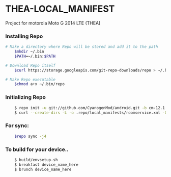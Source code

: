 THEA-LOCAL_MANIFEST
========================
Project for motorola Moto G 2014 LTE (THEA)

### Installing Repo ###
```bash
# Make a directory where Repo will be stored and add it to the path
    $mkdir ~/.bin
    $PATH=~/.bin:$PATH

# Download Repo itself
    $curl https://storage.googleapis.com/git-repo-downloads/repo > ~/.bin/repo

# Make Repo executable
    $chmod a+x ~/.bin/repo
```

### Initializing Repo ###
```bash
    $ repo init -u git://github.com/CyanogenMod/android.git -b cm-12.1
    $ curl --create-dirs -L -o .repo/local_manifests/roomservice.xml -O -L https://raw.githubusercontent.com/RolanDroid/local_manifest/cm-12.1/roomservice.xml
```
### For sync: ###
```bash
    $repo sync -j4
```
### To build for your device.. ###
```bash
    $ build/envsetup.sh
    $ breakfast device_name_here
    $ brunch device_name_here
```



